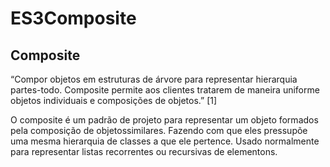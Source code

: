 # ES3Composite

## **Composite** 

“Compor objetos em estruturas de árvore para representar hierarquia partes-todo. Composite permite aos clientes tratarem de maneira uniforme objetos individuais e composições de objetos.” [1]

O composite é um padrão de projeto para representar um objeto formados pela composição de objetossimilares. Fazendo com que eles pressupõe uma mesma hierarquia de classes a que ele pertence. Usado normalmente para representar listas recorrentes ou recursivas de elementons.
